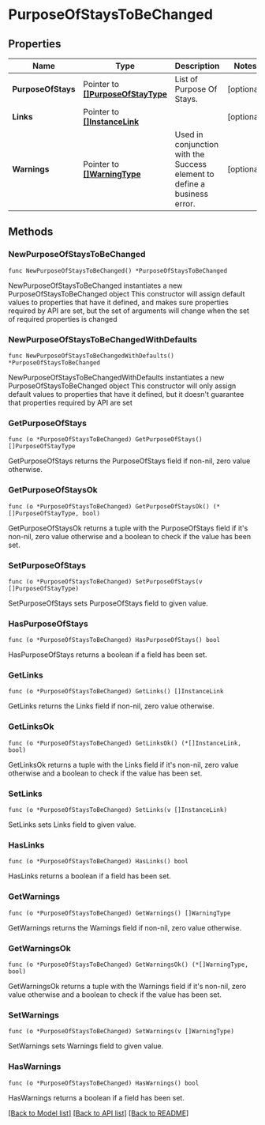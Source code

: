 # PurposeOfStaysToBeChanged

## Properties

Name | Type | Description | Notes
------------ | ------------- | ------------- | -------------
**PurposeOfStays** | Pointer to [**[]PurposeOfStayType**](PurposeOfStayType.md) | List of Purpose Of Stays. | [optional] 
**Links** | Pointer to [**[]InstanceLink**](InstanceLink.md) |  | [optional] 
**Warnings** | Pointer to [**[]WarningType**](WarningType.md) | Used in conjunction with the Success element to define a business error. | [optional] 

## Methods

### NewPurposeOfStaysToBeChanged

`func NewPurposeOfStaysToBeChanged() *PurposeOfStaysToBeChanged`

NewPurposeOfStaysToBeChanged instantiates a new PurposeOfStaysToBeChanged object
This constructor will assign default values to properties that have it defined,
and makes sure properties required by API are set, but the set of arguments
will change when the set of required properties is changed

### NewPurposeOfStaysToBeChangedWithDefaults

`func NewPurposeOfStaysToBeChangedWithDefaults() *PurposeOfStaysToBeChanged`

NewPurposeOfStaysToBeChangedWithDefaults instantiates a new PurposeOfStaysToBeChanged object
This constructor will only assign default values to properties that have it defined,
but it doesn't guarantee that properties required by API are set

### GetPurposeOfStays

`func (o *PurposeOfStaysToBeChanged) GetPurposeOfStays() []PurposeOfStayType`

GetPurposeOfStays returns the PurposeOfStays field if non-nil, zero value otherwise.

### GetPurposeOfStaysOk

`func (o *PurposeOfStaysToBeChanged) GetPurposeOfStaysOk() (*[]PurposeOfStayType, bool)`

GetPurposeOfStaysOk returns a tuple with the PurposeOfStays field if it's non-nil, zero value otherwise
and a boolean to check if the value has been set.

### SetPurposeOfStays

`func (o *PurposeOfStaysToBeChanged) SetPurposeOfStays(v []PurposeOfStayType)`

SetPurposeOfStays sets PurposeOfStays field to given value.

### HasPurposeOfStays

`func (o *PurposeOfStaysToBeChanged) HasPurposeOfStays() bool`

HasPurposeOfStays returns a boolean if a field has been set.

### GetLinks

`func (o *PurposeOfStaysToBeChanged) GetLinks() []InstanceLink`

GetLinks returns the Links field if non-nil, zero value otherwise.

### GetLinksOk

`func (o *PurposeOfStaysToBeChanged) GetLinksOk() (*[]InstanceLink, bool)`

GetLinksOk returns a tuple with the Links field if it's non-nil, zero value otherwise
and a boolean to check if the value has been set.

### SetLinks

`func (o *PurposeOfStaysToBeChanged) SetLinks(v []InstanceLink)`

SetLinks sets Links field to given value.

### HasLinks

`func (o *PurposeOfStaysToBeChanged) HasLinks() bool`

HasLinks returns a boolean if a field has been set.

### GetWarnings

`func (o *PurposeOfStaysToBeChanged) GetWarnings() []WarningType`

GetWarnings returns the Warnings field if non-nil, zero value otherwise.

### GetWarningsOk

`func (o *PurposeOfStaysToBeChanged) GetWarningsOk() (*[]WarningType, bool)`

GetWarningsOk returns a tuple with the Warnings field if it's non-nil, zero value otherwise
and a boolean to check if the value has been set.

### SetWarnings

`func (o *PurposeOfStaysToBeChanged) SetWarnings(v []WarningType)`

SetWarnings sets Warnings field to given value.

### HasWarnings

`func (o *PurposeOfStaysToBeChanged) HasWarnings() bool`

HasWarnings returns a boolean if a field has been set.


[[Back to Model list]](../README.md#documentation-for-models) [[Back to API list]](../README.md#documentation-for-api-endpoints) [[Back to README]](../README.md)


